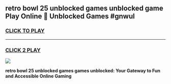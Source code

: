 
## retro bowl 25 unblocked games unblocked game Play Online 👋 Unblocked Games #gnwul
<h3>
<a href="https://premium.freeplayer.one?title=retro_bowl_25_unblocked_games&ref=21F">CLICK TO PLAY</a></h3>
<hr>

<h3>
<a href="https://premium.freeplayer.one?title=retro_bowl_25_unblocked_games&ref=21F">CLICK 2 PLAY</a>
  
</h3>

<a href="https://premium.freeplayer.one?title=retro_bowl_25_unblocked_games&ref=21F/"><img src="https://clearcache.store/games.png"></a>


**retro bowl 25 unblocked games games unblocked: Your Gateway to Fun and Accessible Online Gaming**
